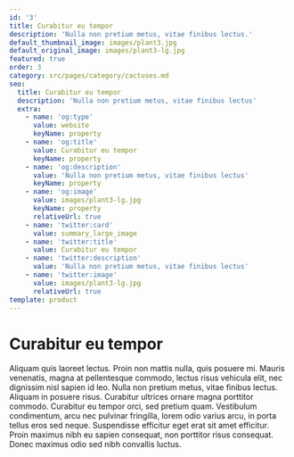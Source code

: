 ```yaml
---
id: '3'
title: Curabitur eu tempor
description: 'Nulla non pretium metus, vitae finibus lectus.'
default_thumbnail_image: images/plant3.jpg
default_original_image: images/plant3-lg.jpg
featured: true
order: 3
category: src/pages/category/cactuses.md
seo:
  title: Curabitur eu tempor
  description: 'Nulla non pretium metus, vitae finibus lectus'
  extra:
    - name: 'og:type'
      value: website
      keyName: property
    - name: 'og:title'
      value: Curabitur eu tempor
      keyName: property
    - name: 'og:description'
      value: 'Nulla non pretium metus, vitae finibus lectus'
      keyName: property
    - name: 'og:image'
      value: images/plant3-lg.jpg
      keyName: property
      relativeUrl: true
    - name: 'twitter:card'
      value: summary_large_image
    - name: 'twitter:title'
      value: Curabitur eu tempor
    - name: 'twitter:description'
      value: 'Nulla non pretium metus, vitae finibus lectus'
    - name: 'twitter:image'
      value: images/plant3-lg.jpg
      relativeUrl: true
template: product
---
```


# Curabitur eu tempor

Aliquam quis laoreet lectus. Proin non mattis nulla, quis posuere mi. Mauris venenatis, magna at pellentesque commodo, lectus risus vehicula elit, nec dignissim nisl sapien id leo. Nulla non pretium metus, vitae finibus lectus. Aliquam in posuere risus. Curabitur ultrices ornare magna porttitor commodo. Curabitur eu tempor orci, sed pretium quam. Vestibulum condimentum, arcu nec pulvinar fringilla, lorem odio varius arcu, in porta tellus eros sed neque. Suspendisse efficitur eget erat sit amet efficitur. Proin maximus nibh eu sapien consequat, non porttitor risus consequat. Donec maximus odio sed nibh convallis luctus.